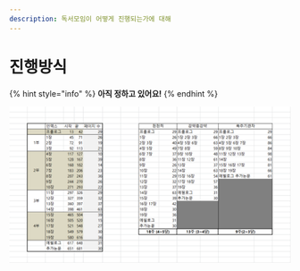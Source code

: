 ```yaml
---
description: 독서모임이 어떻게 진행되는가에 대해
---
```


# 진행방식

{% hint style="info" %}
**아직 정하고 있어요!**
{% endhint %}

![이 중에서 고를거예요](../.gitbook/assets/image.png)

